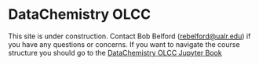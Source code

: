# DataChemistry OLCC
This site is under construction.
Contact Bob Belford (rebelford@ualr.edu) if you have any questions or concerns.  If you want to navigate the course structure you should go to the [DataChemistry OLCC Jupyter Book](https://rebelford.github.io/DataChem2025Book/content/index.html)

